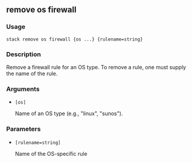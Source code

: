 ## remove os firewall

### Usage

`stack remove os firewall {os ...} {rulename=string}`

### Description


Remove a firewall rule for an OS type. To remove
a rule, one must supply the name of the rule.



### Arguments

* `[os]`

   Name of an OS type (e.g., "linux", "sunos").


### Parameters
* `[rulename=string]`

   Name of the OS-specific rule


